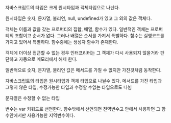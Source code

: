 자바스크립트의 타입은 크게 원시타입과 객체타입으로 나뉜다.

원시타입은 숫자, 문자열, 불리언, null, undefined가 있고 그 외의 값은 객체다.

객체는 이름과 값을 갖는 프로퍼티의 집합, 배열, 함수가 있다.
일반적인 객체는 프로퍼티의 조합이고 순서가 없다. 그러나 배열은 순서를 가져서 특별하다.
함수는 실행코드를 가지고 있어서 특별하다. 함수중에는 생성자 함수가 존재한다.

객체에 더이상 접근할 수 없는 경우 인터프리터는 그 객체가 다시 사용되지 않을거라 판단하고 자동으로 메모리에서 해제 한다.

일반적으로 숫자, 문자열, 불리언 값은 메서드를 가질 수 없지만 가진것처럼 동작한다. 

자바스크립트의 타입은 원시타입과 객체 타입으로 나뉠수 있다. 메서드를 가진 타입과 그렇지 않은 타입, 수정가능한 타입과 수정할 수없는 타입으로도 나뉨

문자열은 수정할 수 없는 타입

변수는 var 키워드로 선언한다. 함수밖에서 선언되면 전역변수고 안에서 사용하면 그 함수안에서만 사용가능한 지역변수이다.